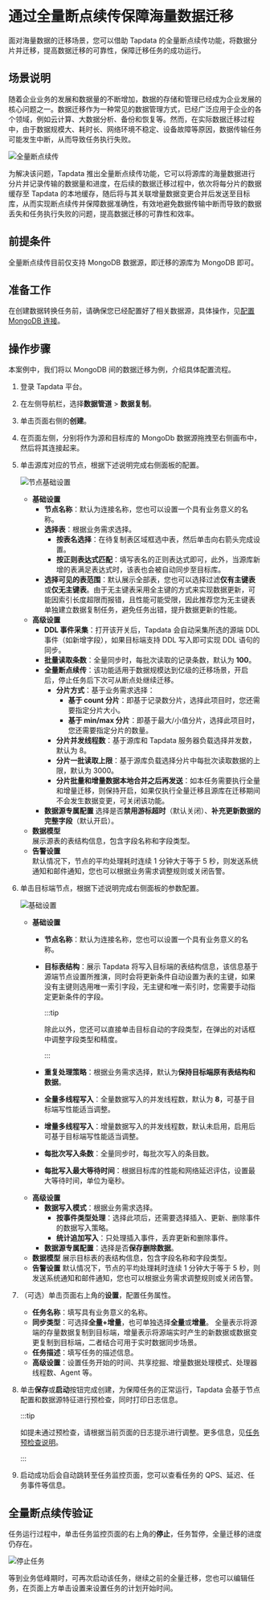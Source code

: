 # 通过全量断点续传保障海量数据迁移

面对海量数据的迁移场景，您可以借助 Tapdata 的全量断点续传功能，将数据分片并迁移，提高数据迁移的可靠性，保障迁移任务的成功运行。

## 场景说明

随着企业业务的发展和数据量的不断增加，数据的存储和管理已经成为企业发展的核心问题之一。数据迁移作为一种常见的数据管理方式，已经广泛应用于企业的各个领域，例如云计算、大数据分析、备份和恢复等。然而，在实际数据迁移过程中，由于数据规模大、耗时长、网络环境不稳定、设备故障等原因，数据传输任务可能发生中断，从而导致任务执行失败。

![全量断点续传](../images/full_breakpoint_arch.png)

为解决该问题，Tapdata 推出全量断点续传功能，它可以将源库的海量数据进行分片并记录传输的数据量和进度，在后续的数据迁移过程中，依次将每分片的数据缓存至 Tapdata 的本地缓存，随后将与其关联增量数据变更合并后发送至目标库，从而实现断点续传并保障数据准确性，有效地避免数据传输中断而导致的数据丢失和任务执行失败的问题，提高数据迁移的可靠性和效率。

## 前提条件

全量断点续传目前仅支持 MongoDB 数据源，即迁移的源库为 MongoDB 即可。

## 准备工作

在创建数据转换任务前，请确保您已经配置好了相关数据源，具体操作，见[配置 MongoDB 连接](../user-guide/connect-database/certified/connect-mongodb.md)。

## 操作步骤

本案例中，我们将以  MongoDB 间的数据迁移为例，介绍具体配置流程。

1. 登录 Tapdata 平台。

2. 在左侧导航栏，选择**数据管道** > **数据复制**。

3. 单击页面右侧的**创建**。

4. 在页面左侧，分别将作为源和目标库的 MongoDb 数据源拖拽至右侧画布中，然后将其连接起来。

5. 单击源库对应的节点，根据下述说明完成右侧面板的配置。

   ![节点基础设置](../images/mongodb_to_mongodb_source_basic_settings.png)

   * **基础设置**
     * **节点名称**：默认为连接名称，您也可以设置一个具有业务意义的名称。
     * **选择表**：根据业务需求选择。
       * **按表名选择**：在待复制表区域框选中表，然后单击向右箭头完成设置。
       * **按正则表达式匹配**：填写表名的正则表达式即可，此外，当源库新增的表满足表达式时，该表也会被自动同步至目标库。
     * **选择可见的表范围**：默认展示全部表，您也可以选择过滤**仅有主键表**或**仅无主键表**。由于无主键表采用全主键的方式来实现数据更新，可能因索引长度超限而报错，且性能可能受限，因此推荐您为无主键表单独建立数据复制任务，避免任务出错，提升数据更新的性能。
   * **高级设置**
     * **DDL 事件采集**：打开该开关后，Tapdata 会自动采集所选的源端 DDL 事件（如新增字段），如果目标端支持 DDL 写入即可实现 DDL 语句的同步。
     * **批量读取条数**：全量同步时，每批次读取的记录条数，默认为 **100**。
     * **全量断点续传**：该功能适用于数据规模达到亿级的迁移场景，开启后，停止任务后下次可从断点处继续迁移。
       * **分片方式**：基于业务需求选择：
         * **基于 count 分片**：即基于记录数分片，选择此项目时，您还需要指定分片大小。
         * **基于 min/max 分片**：即基于最大/小值分片，选择此项目时，您还需要指定分片的数量。
       * **分片并发线程数**：基于源库和 Tapdata 服务器负载选择并发数，默认为 8。
       * **分片一批读取上限**：基于源库负载选择分片中每批次读取数据的上限，默认为 3000。
       * **分片批量和增量数据本地合并之后再发送**：如本任务需要执行全量和增量迁移，则保持开启，如果仅执行全量迁移且源库在迁移期间不会发生数据变更，可关闭该功能。
     * **数据源专属配置**
       选择是否**禁用游标超时**（默认关闭）、**补充更新数据的完整字段**（默认开启）。
   * **数据模型**   
       展示源表的表结构信息，包含字段名称和字段类型。   
   * **告警设置**   
       默认情况下，节点的平均处理耗时连续 1 分钟大于等于 5 秒，则发送系统通知和邮件通知，您也可以根据业务需求调整规则或关闭告警。
   
6. 单击目标端节点，根据下述说明完成右侧面板的参数配置。

   ![基础设置](../images/mongodb_target_basic_settings.png)

   * **基础设置**
     * **节点名称**：默认为连接名称，您也可以设置一个具有业务意义的名称。 
     * **目标表结构**：展示 Tapdata 将写入目标端的表结构信息，该信息基于源端节点设置所推演，同时会将更新条件自动设置为表的主键，如果没有主键则选用唯一索引字段，无主键和唯一索引时，您需要手动指定更新条件的字段。
       
       :::tip
       
       除此以外，您还可以直接单击目标自动的字段类型，在弹出的对话框中调整字段类型和精度。
       
       :::
       
     * **重复处理策略**：根据业务需求选择，默认为**保持目标端原有表结构和数据**。 
     * **全量多线程写入**：全量数据写入的并发线程数，默认为 **8**，可基于目标端写性能适当调整。 
     * **增量多线程写入**：增量数据写入的并发线程数，默认未启用，启用后可基于目标端写性能适当调整。 
     * **每批次写入条数**：全量同步时，每批次写入的条目数。 
     * **每批写入最大等待时间**：根据目标库的性能和网络延迟评估，设置最大等待时间，单位为毫秒。 
   * **高级设置**
     * **数据写入模式**：根据业务需求选择。
       * **按事件类型处理**：选择此项后，还需要选择插入、更新、删除事件的数据写入策略。
       * **统计追加写入**：只处理插入事件，丢弃更新和删除事件。
     * **数据源专属配置**：选择是否**保存删除数据**。 
   * **数据模型** 
     展示目标表的表结构信息，包含字段名称和字段类型。 
   * **告警设置** 
     默认情况下，节点的平均处理耗时连续 1 分钟大于等于 5 秒，则发送系统通知和邮件通知，您也可以根据业务需求调整规则或关闭告警。

7. （可选）单击页面右上角的**设置**，配置任务属性。

   * **任务名称**：填写具有业务意义的名称。
   * **同步类型**：可选择**全量+增量**，也可单独选择**全量**或**增量**。
     全量表示将源端的存量数据复制到目标端，增量表示将源端实时产生的新数据或数据变更复制到目标端，二者结合可用于实时数据同步场景。
   * **任务描述**：填写任务的描述信息。
   * **高级设置**：设置任务开始的时间、共享挖掘、增量数据处理模式、处理器线程数、Agent 等。

8. 单击**保存**或**启动**按钮完成创建，为保障任务的正常运行，Tapdata 会基于节点配置和数据源特征进行预检查，同时打印日志信息。

   :::tip

   如提未通过预检查，请根据当前页面的日志提示进行调整。更多信息，见[任务预检查说明](../user-guide/data-pipeline/pre-check.md)。

   :::

9. 启动成功后会自动跳转至任务监控页面，您可以查看任务的 QPS、延迟、任务事件等信息。




## 全量断点续传验证

任务运行过程中，单击任务监控页面的右上角的**停止**，任务暂停，全量迁移的进度仍存在。

![停止任务](../images/stop_mongodb_task.png)

等到业务低峰期时，可再次启动该任务，继续之前的全量迁移，您也可以编辑任务，在页面上方单击设置来设置任务的计划开始时间。



​      

